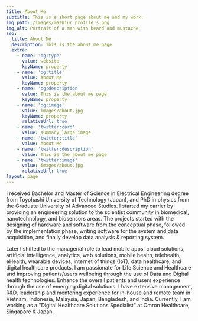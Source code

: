 ```yaml
---
title: About Me
subtitle: This is a short page about me and my work.
img_path: /images/mashiur_profile_s.png
img_alt: Portrait of a man with beard and mustache
seo:
  title: About Me
  description: This is the about me page
  extra:
    - name: 'og:type'
      value: website
      keyName: property
    - name: 'og:title'
      value: About Me
      keyName: property
    - name: 'og:description'
      value: This is the about me page
      keyName: property
    - name: 'og:image'
      value: images/about.jpg
      keyName: property
      relativeUrl: true
    - name: 'twitter:card'
      value: summary_large_image
    - name: 'twitter:title'
      value: About Me
    - name: 'twitter:description'
      value: This is the about me page
    - name: 'twitter:image'
      value: images/about.jpg
      relativeUrl: true
layout: page
---
```

I received Bachelor and Master of Science in Electrical Engineering degree from Toyohashi University of Technology (Japan), and PhD in physics from the Graduate University of Advanced Studies. I started my carrier by providing an engineering solution to the scientist community in biomedical, nanotechnology, and biosensors areas. The projects started with the designing of hardware and software from the conceptual phase, followed by the implementation phase, writing software for the system and data acquisition, and finally develop data analysis & reporting system.

Later I shifted to the managerial role to lead mobile apps, cloud solutions, artificial intelligence, analytics, web solutions, mobile health, telehealth, eHealth, wearable devices, internet of things (IoT), data healthcare, and digital healthcare products. I am passionate for Life Science and Healthcare and improving patients/users wellbeing through the use of Data and Digital health technologies. Enhance the overall patients and users experience through the use of emerging digital solutions. I have extensive management, R\&D, leadership and mentoring experience for in-house and remote team in Vietnam, Indonesia, Malaysia, Japan, Bangladesh, and India. Currently, I am working as a "Digital Healthcare Solutions Specialist" at Omron Healthcare, Singapore & Japan.
